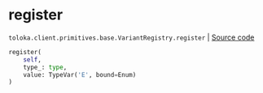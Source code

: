 # register
`toloka.client.primitives.base.VariantRegistry.register` | [Source code](https://github.com/Toloka/toloka-kit/blob/v1.1.1/src/client/primitives/base.py#L36)

```python
register(
    self,
    type_: type,
    value: TypeVar('E', bound=Enum)
)
```

